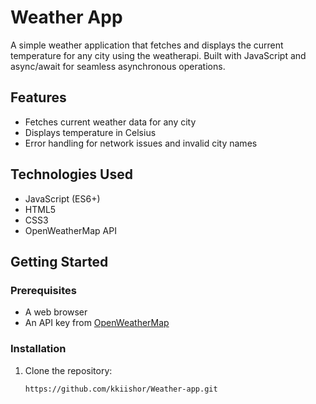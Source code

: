 # Weather App

A simple weather application that fetches and displays the current temperature for any city using the weatherapi. Built with JavaScript and async/await for seamless asynchronous operations.

## Features

- Fetches current weather data for any city
- Displays temperature in Celsius
- Error handling for network issues and invalid city names

## Technologies Used

- JavaScript (ES6+)
- HTML5
- CSS3
- OpenWeatherMap API

## Getting Started

### Prerequisites

- A web browser
- An API key from [OpenWeatherMap](https://home.openweathermap.org/users/sign_up)

### Installation

1. Clone the repository:
   ```sh
   https://github.com/kkiishor/Weather-app.git
